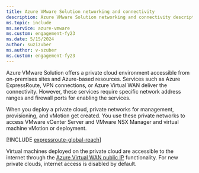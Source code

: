 ```yaml
---
title: Azure VMware Solution networking and connectivity
description: Azure VMware Solution networking and connectivity description.
ms.topic: include
ms.service: azure-vmware
ms.custom: engagement-fy23
ms.date: 5/15/2024
author: suzizuber
ms.author: v-szuber
ms.custom: engagement-fy23
---
```


<!-- Used in introduction.md and concepts-networking.md -->

Azure VMware Solution offers a private cloud environment accessible from on-premises sites and Azure-based resources. Services such as Azure ExpressRoute, VPN connections, or Azure Virtual WAN deliver the connectivity. However, these services require specific network address ranges and firewall ports for enabling the services.

When you deploy a private cloud, private networks for management, provisioning, and vMotion get created. You use these private networks to access VMware vCenter Server and VMware NSX Manager and virtual machine vMotion or deployment.

[!INCLUDE [expressroute-global-reach](expressroute-global-reach.md)]

Virtual machines deployed on the private cloud are accessible to the internet through the [Azure Virtual WAN public IP](../enable-public-ip-nsx-edge.md) functionality. For new private clouds, internet access is disabled by default. 
